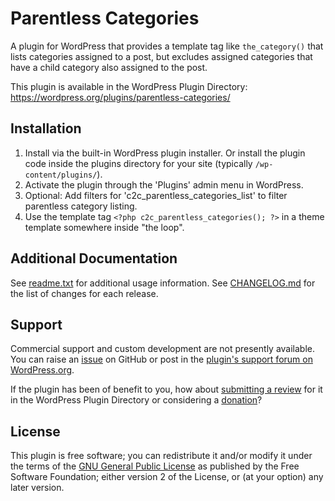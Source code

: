 # Parentless Categories

A plugin for WordPress that provides a template tag like `the_category()` that lists categories assigned to a post, but excludes assigned categories that have a child category also assigned to the post.

This plugin is available in the WordPress Plugin Directory: https://wordpress.org/plugins/parentless-categories/


## Installation

1. Install via the built-in WordPress plugin installer. Or install the plugin code inside the plugins directory for your site (typically `/wp-content/plugins/`).
2. Activate the plugin through the 'Plugins' admin menu in WordPress.
3. Optional: Add filters for 'c2c_parentless_categories_list' to filter parentless category listing.
4. Use the template tag `<?php c2c_parentless_categories(); ?>` in a theme template somewhere inside "the loop".


## Additional Documentation

See [readme.txt](https://github.com/coffee2code/parentless-categories/blob/master/readme.txt) for additional usage information. See [CHANGELOG.md](CHANGELOG.md) for the list of changes for each release.


## Support

Commercial support and custom development are not presently available. You can raise an [issue](https://github.com/coffee2code/parentless-categories/issues) on GitHub or post in the [plugin's support forum on WordPress.org](https://wordpress.org/support/plugin/parentless-categories/).

If the plugin has been of benefit to you, how about [submitting a review](https://wordpress.org/support/plugin/parentless-categories/reviews/) for it in the WordPress Plugin Directory or considering a [donation](https://www.paypal.com/cgi-bin/webscr?cmd=_s-xclick&hosted_button_id=6ARCFJ9TX3522)?


## License

This plugin is free software; you can redistribute it and/or modify it under the terms of the [GNU General Public License](https://www.gnu.org/licenses/gpl-2.0.html) as published by the Free Software Foundation; either version 2 of the License, or (at your option) any later version.